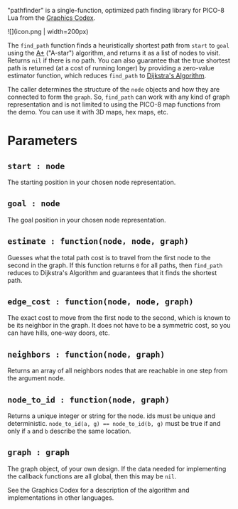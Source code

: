 "pathfinder" is a single-function, optimized path finding library for PICO-8 Lua from the
[Graphics Codex](http://graphicscodex.com).

![](icon.png | width=200px)

The `find_path` function finds a heuristically shortest path from `start` to `goal` using the
[A*](https://en.wikipedia.org/wiki/A*_search_algorithm) ("A-star") algorithm, and returns it as a list of nodes to visit. Returns `nil` if
there is no path. You can also guarantee that the true shortest path is returned (at a cost of
running longer) by providing a zero-value estimator function, which reduces `find_path` to
[Dijkstra's Algorithm](https://en.wikipedia.org/wiki/Dijkstra%27s_algorithm).

The caller determines the structure of the `node` objects and how they are connected to form
the `graph`. So, `find_path` can work with any kind of graph representation and is not limited
to using the PICO-8 map functions from the demo. You can use it with 3D maps, hex maps, etc.


# Parameters

## `start : node`
The starting position in your chosen node representation.

## `goal : node`
The goal position in your chosen node representation.

## `estimate : function(node, node, graph)`
Guesses what the total path cost is to travel from
the first node to the second in the graph. If this function
returns `0` for all paths, then `find_path` reduces to Dijkstra's 
Algorithm and guarantees that it finds the shortest path.

## `edge_cost : function(node, node, graph)`
The exact cost to move from the first node to the second, which is known to 
be its neighbor in the graph.  It does not have to be a symmetric cost, so
you can have hills, one-way doors, etc.

## `neighbors : function(node, graph)`
Returns an array of all neighbors nodes that are reachable in one step
from the argument node.

## `node_to_id : function(node, graph)`
Returns a unique integer or string for the node.  ids must be 
unique and deterministic. `node_to_id(a, g) == node_to_id(b, g)` 
must be true if and only if `a` and `b` describe the same
location.

## `graph : graph`
The graph object, of your own design. If the data needed for 
implementing the callback functions are all global, then this
may be `nil`.

See the Graphics Codex for a description of the algorithm and implementations in other languages.
